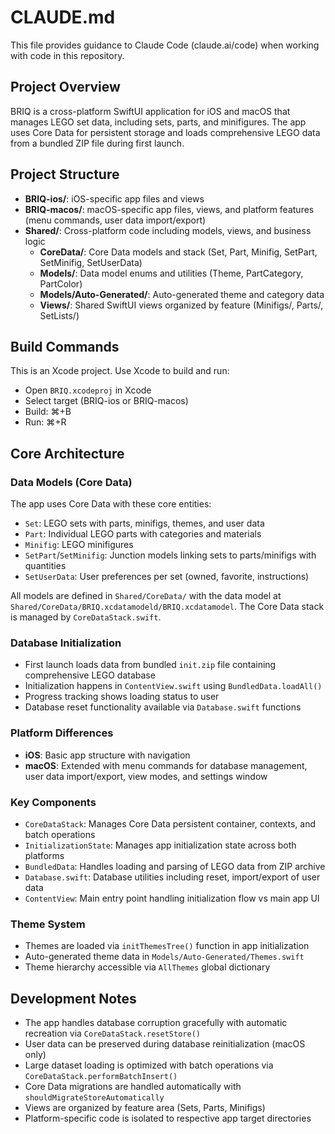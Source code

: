 # CLAUDE.md

This file provides guidance to Claude Code (claude.ai/code) when working with code in this repository.

## Project Overview

BRIQ is a cross-platform SwiftUI application for iOS and macOS that manages LEGO set data, including sets, parts, and minifigures. The app uses Core Data for persistent storage and loads comprehensive LEGO data from a bundled ZIP file during first launch.

## Project Structure

- **BRIQ-ios/**: iOS-specific app files and views
- **BRIQ-macos/**: macOS-specific app files, views, and platform features (menu commands, user data import/export)
- **Shared/**: Cross-platform code including models, views, and business logic
  - **CoreData/**: Core Data models and stack (Set, Part, Minifig, SetPart, SetMinifig, SetUserData)
  - **Models/**: Data model enums and utilities (Theme, PartCategory, PartColor)
  - **Models/Auto-Generated/**: Auto-generated theme and category data
  - **Views/**: Shared SwiftUI views organized by feature (Minifigs/, Parts/, SetLists/)

## Build Commands

This is an Xcode project. Use Xcode to build and run:
- Open `BRIQ.xcodeproj` in Xcode
- Select target (BRIQ-ios or BRIQ-macos) 
- Build: ⌘+B
- Run: ⌘+R

## Core Architecture

### Data Models (Core Data)
The app uses Core Data with these core entities:
- `Set`: LEGO sets with parts, minifigs, themes, and user data
- `Part`: Individual LEGO parts with categories and materials
- `Minifig`: LEGO minifigures
- `SetPart`/`SetMinifig`: Junction models linking sets to parts/minifigs with quantities
- `SetUserData`: User preferences per set (owned, favorite, instructions)

All models are defined in `Shared/CoreData/` with the data model at `Shared/CoreData/BRIQ.xcdatamodeld/BRIQ.xcdatamodel`. The Core Data stack is managed by `CoreDataStack.swift`.

### Database Initialization
- First launch loads data from bundled `init.zip` file containing comprehensive LEGO database
- Initialization happens in `ContentView.swift` using `BundledData.loadAll()`
- Progress tracking shows loading status to user
- Database reset functionality available via `Database.swift` functions

### Platform Differences
- **iOS**: Basic app structure with navigation
- **macOS**: Extended with menu commands for database management, user data import/export, view modes, and settings window

### Key Components
- `CoreDataStack`: Manages Core Data persistent container, contexts, and batch operations
- `InitializationState`: Manages app initialization state across both platforms
- `BundledData`: Handles loading and parsing of LEGO data from ZIP archive
- `Database.swift`: Database utilities including reset, import/export of user data
- `ContentView`: Main entry point handling initialization flow vs main app UI

### Theme System  
- Themes are loaded via `initThemesTree()` function in app initialization
- Auto-generated theme data in `Models/Auto-Generated/Themes.swift`
- Theme hierarchy accessible via `AllThemes` global dictionary

## Development Notes

- The app handles database corruption gracefully with automatic recreation via `CoreDataStack.resetStore()`
- User data can be preserved during database reinitialization (macOS only)
- Large dataset loading is optimized with batch operations via `CoreDataStack.performBatchInsert()`
- Core Data migrations are handled automatically with `shouldMigrateStoreAutomatically`
- Views are organized by feature area (Sets, Parts, Minifigs)
- Platform-specific code is isolated to respective app target directories